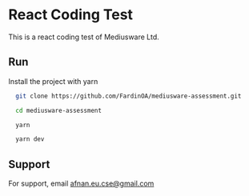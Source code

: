 
# React Coding Test

This is a react coding test of Mediusware Ltd.



## Run

Install the project with yarn

```bash
  git clone https://github.com/FardinOA/mediusware-assessment.git
```

```bash
  cd mediusware-assessment
```

```bash
  yarn
```
```bash
  yarn dev
```

    
## Support

For support, email afnan.eu.cse@gmail.com

